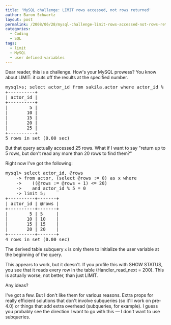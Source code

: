 ```yaml
---
title: 'MySQL challenge: LIMIT rows accessed, not rows returned'
author: Baron Schwartz
layout: post
permalink: /2008/06/28/mysql-challenge-limit-rows-accessed-not-rows-returned/
categories:
  - Coding
  - SQL
tags:
  - limit
  - MySQL
  - user defined variables
---
```

Dear reader, this is a challenge. How's your MySQL prowess? You know about LIMIT: it cuts off the results at the specified number.

<pre>mysql&gts; select actor_id from sakila.actor where actor_id % 5 = 0 limit 5;
+----------+
| actor_id |
+----------+
|        5 | 
|       10 | 
|       15 | 
|       20 | 
|       25 | 
+----------+
5 rows in set (0.00 sec)</pre>

But that query actually accessed 25 rows. What if I want to say "return up to 5 rows, but don't read any more than 20 rows to find them?"

Right now I've got the following:

<pre>mysql&gt; select actor_id, @rows
    -&gt; from actor, (select @rows := 0) as x where
    -&gt;    ((@rows := @rows + 1) &lt;= 20)
    -&gt;    and actor_id % 5 = 0 
    -&gt; limit 5;
+----------+-------+
| actor_id | @rows |
+----------+-------+
|        5 | 5     | 
|       10 | 10    | 
|       15 | 15    | 
|       20 | 20    | 
+----------+-------+
4 rows in set (0.00 sec)</pre>

The derived table subquery `x` is only there to initialize the user variable at the beginning of the query.

This appears to work, but it doesn't. If you profile this with SHOW STATUS, you see that it reads every row in the table (Handler\_read\_next = 200). This is actually worse, not better, than just LIMIT.

Any ideas?

I've got a few. But I don't like them for various reasons. Extra props for really efficient solutions that don't involve subqueries (so it'll work on pre-4.0) or things that add extra overhead (subqueries, for example). I guess you probably see the direction I want to go with this &#8212; I don't want to use subqueries.
